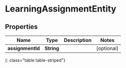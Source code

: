# LearningAssignmentEntity


## Properties

| Name | Type | Description | Notes |
| ------------ | ------------- | ------------- | ------------- |
| **assignmentId** | **String** |  |  [optional] |
{: class="table table-striped"}



